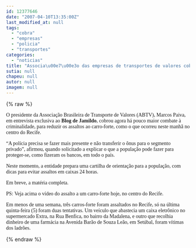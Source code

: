 ```yaml
---
id: 12377646
date: "2007-04-10T13:35:00Z"
last_modified_at: null
tags:
  - "cobra"
  - "empresas"
  - "policia"
  - "transportes"
categories:
  - "noticias"
title: "Associa\u00e7\u00e3o das empresas de transportes de valores cobra mais pol\u00edcia nas ruas"
sutia: null
chapeu: null
autor: null
imagem: null
---
```

{% raw %}
<p><P><FONT face=Verdana>O presidente da Associação Brasileira de Transporte de Valores (ABTV), Marcos Paiva, em entrevista exclusiva ao <STRONG>Blog de Jamildo</STRONG>, cobrou agora há pouco maior combate à criminalidade, para reduzir os assaltos ao carro-forte, como o que ocorreu neste manhã no centro do Recife.</FONT></P></p>
<p><P><FONT face=Verdana>“A polícia precisa se fazer mais presente e não transferir o ônus para o segmento privado”, afirmou, quando solicitado a explicar o que a população pode fazer para proteger-se, como fizeram os bancos, em todo o país.</FONT></P></p>
<p><P><FONT face=Verdana>Neste momento, a entidade prepara uma cartilha de orientação para a população, com dicas para evitar assaltos em caixas 24 horas.</FONT></P></p>
<p><P><FONT face=Verdana>Em breve, a matéria completa.</FONT></P></p>
<p><P><FONT face=Verdana>PS: Veja acima o vídeo do assalto a um carro-forte hoje, no centro do Recife. </FONT></P></p>
<p><P><FONT face=Verdana>Em menos de uma semana, três carros-forte foram assaltados no Recife, só na última quinta-feira (5) foram duas tentativas. Um veículo que abastecia um caixa eletrônico no supermercado Extra, na Rua Benfica, no bairro da Madalena, e outro que recolhia dinheiro de uma farmácia na Avenida Barão de Souza Leão, em Setúbal, foram vítimas dos ladrões. <BR></FONT></P> </p>
{% endraw %}